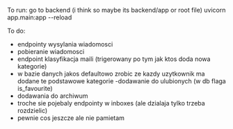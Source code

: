 To run: go to backend (i think so maybe its backend/app or root file) uvicorn app.main:app --reload

To do:
- endpointy wysylania wiadomosci
- pobieranie wiadomosci
- endpoint klasyfikacja maili (trigerowany po tym jak ktos doda nowa kategorie)
- w bazie danych jakos defaultowo zrobic ze kazdy uzytkownik ma dodane te podstawowe kategorie
-dodawanie do ulubionych (w db flaga is_favourite)
- dodawania do archiwum
- troche sie pojebaly endpointy w inboxes (ale dzialaja tylko trzeba rozdzielic)
- pewnie cos jeszcze ale nie pamietam